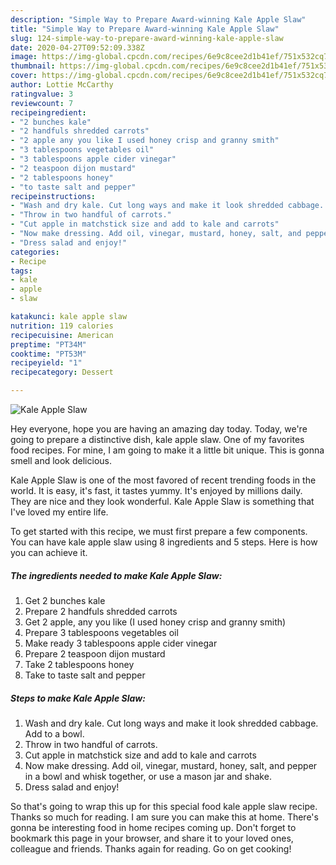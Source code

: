 ```yaml
---
description: "Simple Way to Prepare Award-winning Kale Apple Slaw"
title: "Simple Way to Prepare Award-winning Kale Apple Slaw"
slug: 124-simple-way-to-prepare-award-winning-kale-apple-slaw
date: 2020-04-27T09:52:09.338Z
image: https://img-global.cpcdn.com/recipes/6e9c8cee2d1b41ef/751x532cq70/kale-apple-slaw-recipe-main-photo.jpg
thumbnail: https://img-global.cpcdn.com/recipes/6e9c8cee2d1b41ef/751x532cq70/kale-apple-slaw-recipe-main-photo.jpg
cover: https://img-global.cpcdn.com/recipes/6e9c8cee2d1b41ef/751x532cq70/kale-apple-slaw-recipe-main-photo.jpg
author: Lottie McCarthy
ratingvalue: 3
reviewcount: 7
recipeingredient:
- "2 bunches kale"
- "2 handfuls shredded carrots"
- "2 apple any you like I used honey crisp and granny smith"
- "3 tablespoons vegetables oil"
- "3 tablespoons apple cider vinegar"
- "2 teaspoon dijon mustard"
- "2 tablespoons honey"
- "to taste salt and pepper"
recipeinstructions:
- "Wash and dry kale. Cut long ways and make it look shredded cabbage. Add to a bowl."
- "Throw in two handful of carrots."
- "Cut apple in matchstick size and add to kale and carrots"
- "Now make dressing. Add oil, vinegar, mustard, honey, salt, and pepper in a bowl and whisk together, or use a mason jar and shake."
- "Dress salad and enjoy!"
categories:
- Recipe
tags:
- kale
- apple
- slaw

katakunci: kale apple slaw 
nutrition: 119 calories
recipecuisine: American
preptime: "PT34M"
cooktime: "PT53M"
recipeyield: "1"
recipecategory: Dessert

---
```



![Kale Apple Slaw](https://img-global.cpcdn.com/recipes/6e9c8cee2d1b41ef/751x532cq70/kale-apple-slaw-recipe-main-photo.jpg)

Hey everyone, hope you are having an amazing day today. Today, we're going to prepare a distinctive dish, kale apple slaw. One of my favorites food recipes. For mine, I am going to make it a little bit unique. This is gonna smell and look delicious.

Kale Apple Slaw is one of the most favored of recent trending foods in the world. It is easy, it's fast, it tastes yummy. It's enjoyed by millions daily. They are nice and they look wonderful. Kale Apple Slaw is something that I've loved my entire life.




To get started with this recipe, we must first prepare a few components. You can have kale apple slaw using 8 ingredients and 5 steps. Here is how you can achieve it.

##### The ingredients needed to make Kale Apple Slaw:

1. Get 2 bunches kale
1. Prepare 2 handfuls shredded carrots
1. Get 2 apple, any you like (I used honey crisp and granny smith)
1. Prepare 3 tablespoons vegetables oil
1. Make ready 3 tablespoons apple cider vinegar
1. Prepare 2 teaspoon dijon mustard
1. Take 2 tablespoons honey
1. Take to taste salt and pepper




##### Steps to make Kale Apple Slaw:

1. Wash and dry kale. Cut long ways and make it look shredded cabbage. Add to a bowl.
1. Throw in two handful of carrots.
1. Cut apple in matchstick size and add to kale and carrots
1. Now make dressing. Add oil, vinegar, mustard, honey, salt, and pepper in a bowl and whisk together, or use a mason jar and shake.
1. Dress salad and enjoy!




So that's going to wrap this up for this special food kale apple slaw recipe. Thanks so much for reading. I am sure you can make this at home. There's gonna be interesting food in home recipes coming up. Don't forget to bookmark this page in your browser, and share it to your loved ones, colleague and friends. Thanks again for reading. Go on get cooking!
